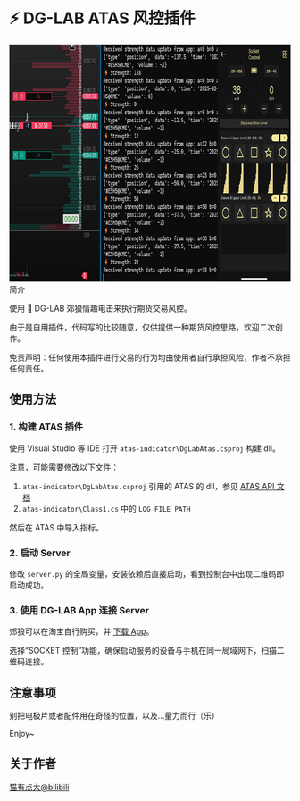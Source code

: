 # ⚡ DG-LAB ATAS 风控插件


<div align="center">
  <img src="https://github.com/Meeken1998/atas-dg-lab-plugin/blob/master/dg-lab-atas.jpg" width="800" height="425" alt="sample">
</div


## 简介

使用 🐺 DG-LAB 郊狼情趣电击来执行期货交易风控。

由于是自用插件，代码写的比较随意，仅供提供一种期货风控思路，欢迎二次创作。

免责声明：任何使用本插件进行交易的行为均由使用者自行承担风险，作者不承担任何责任。

## 使用方法

### 1. 构建 ATAS 插件

使用 Visual Studio 等 IDE 打开 `atas-indicator\DgLabAtas.csproj` 构建 dll。

注意，可能需要修改以下文件：

1. `atas-indicator\DgLabAtas.csproj` 引用的 ATAS 的 dll，参见 [ATAS API 文档](https://docs.atas.net/)
2. `atas-indicator\Class1.cs` 中的 `LOG_FILE_PATH`

然后在 ATAS 中导入指标。

### 2. 启动 Server

修改 `server.py` 的全局变量，安装依赖后直接启动，看到控制台中出现二维码即启动成功。

### 3. 使用 DG-LAB App 连接 Server

郊狼可以在淘宝自行购买，并 [下载 App](https://www.dungeon-lab.com/app-download.php)。

选择“SOCKET 控制”功能，确保启动服务的设备与手机在同一局域网下，扫描二维码连接。

## 注意事项

别把电极片或者配件用在奇怪的位置，以及...量力而行（乐）

Enjoy~

## 关于作者

[猫有点大@bilibili](https://space.bilibili.com/39903717)
